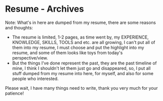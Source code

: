 Resume - Archives
=================
Note: What's in here are dumped from my resume, there are some reasons and thoughts:   
* The resume is limited, 1-2 pages, as time went by, my EXPERIENCE, KNOWLEDGE, SKILLS, TOOLS and etc. are all growing, I can't put all of them into my resume, I must choose and put the highlight into my resume, and some of them looks like toys from today's perspective/view.  
* But the things I've done represent the past, they are the past timeline of mine, I think I shouldn't let them just go and disappeared, so, I put all stuff dumped from my resume into here, for myself, and also for some people who interested.  

Please wait, I have many things need to write, thank you very much for your patience!    
